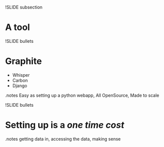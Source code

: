 !SLIDE subsection
# A tool #

!SLIDE bullets
# Graphite #
* Whisper
* Carbon
* Django

.notes Easy as setting up a python webapp, All OpenSource, Made to scale

!SLIDE bullets
# Setting up is a _one time cost_ #

.notes getting data in, accessing the data, making sense


